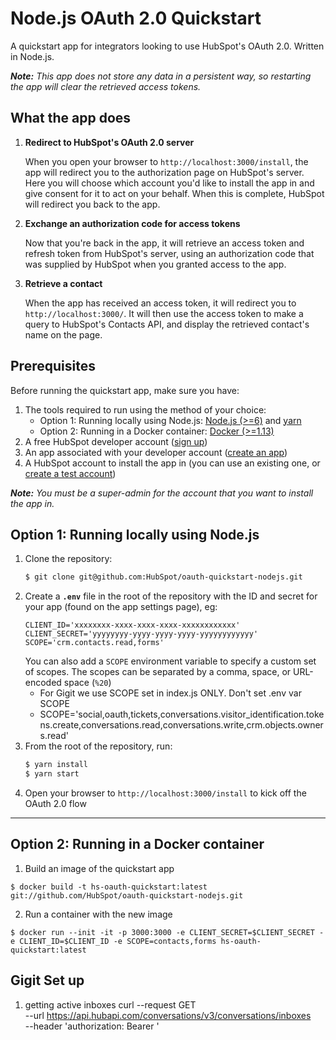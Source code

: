 # Node.js OAuth 2.0 Quickstart

A quickstart app for integrators looking to use HubSpot's OAuth 2.0. Written in Node.js.

_**Note:** This app does not store any data in a persistent way, so restarting the app will clear the retrieved access tokens._

## What the app does

1. **Redirect to HubSpot's OAuth 2.0 server**

   When you open your browser to `http://localhost:3000/install`, the app will redirect you to the authorization page on
   HubSpot's server. Here you will choose which account you'd like to install the app in and give consent for it to act
   on your behalf. When this is complete, HubSpot will redirect you back to the app.

2. **Exchange an authorization code for access tokens**

   Now that you're back in the app, it will retrieve an access token and refresh token from HubSpot's server, using an
   authorization code that was supplied by HubSpot when you granted access to the app.

3. **Retrieve a contact**

   When the app has received an access token, it will redirect you to `http://localhost:3000/`. It will then use the access token to
   make a query to HubSpot's Contacts API, and display the retrieved contact's name on the page.
   
## Prerequisites

Before running the quickstart app, make sure you have:

1. The tools required to run using the method of your choice:
   - Option 1: Running locally using Node.js: [Node.js (>=6)](https://nodejs.org) and [yarn](https://yarnpkg.com/en/docs/install)
   - Option 2: Running in a Docker container: [Docker (>=1.13)](https://docs.docker.com/install/)
2. A free HubSpot developer account ([sign up](https://app.hubspot.com/signup/developers))
3. An app associated with your developer account ([create an app](https://developers.hubspot.com/docs/faq/how-do-i-create-an-app-in-hubspot))
4. A HubSpot account to install the app in (you can use an existing one, or [create a test account](https://developers.hubspot.com/docs/faq/how-do-i-create-a-test-account))

_**Note:** You must be a super-admin for the account that you want to install the app in._

## Option 1: Running locally using Node.js

1. Clone the repository:
   ```bash
   $ git clone git@github.com:HubSpot/oauth-quickstart-nodejs.git
   ```
2. Create a **`.env`** file in the root of the repository with the ID and secret for your app (found on the app settings page), eg:
   ```
   CLIENT_ID='xxxxxxxx-xxxx-xxxx-xxxx-xxxxxxxxxxxx'
   CLIENT_SECRET='yyyyyyyy-yyyy-yyyy-yyyy-yyyyyyyyyyyy'
   SCOPE='crm.contacts.read,forms'
   ```
   You can also add a `SCOPE` environment variable to specify a custom set of scopes. The scopes can be separated by a comma, space, or URL-encoded space (`%20`)
   * For Gigit we use SCOPE set in index.js ONLY. Don't set .env var SCOPE
   * SCOPE='social,oauth,tickets,conversations.visitor_identification.tokens.create,conversations.read,conversations.write,crm.objects.owners.read'
3. From the root of the repository, run:
   ```bash
   $ yarn install
   $ yarn start
   ```
4. Open your browser to `http://localhost:3000/install` to kick off the OAuth 2.0 flow

---

## Option 2: Running in a Docker container

1. Build an image of the quickstart app

```
$ docker build -t hs-oauth-quickstart:latest git://github.com/HubSpot/oauth-quickstart-nodejs.git
```

2. Run a container with the new image

```
$ docker run --init -it -p 3000:3000 -e CLIENT_SECRET=$CLIENT_SECRET -e CLIENT_ID=$CLIENT_ID -e SCOPE=contacts,forms hs-oauth-quickstart:latest
```

## Gigit Set up
1. getting active inboxes
curl --request GET \
  --url https://api.hubapi.com/conversations/v3/conversations/inboxes \
  --header 'authorization: Bearer <key>'